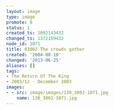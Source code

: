 ```yaml
---
layout: image
type: image
promote: 0
status: 1
created_ts: 1092143432
changed_ts: 1372159432
node_id: 1071
title: 03002 The crowds gather
created: '2004-08-10'
changed: '2013-06-25'
aliases: []
tags:
- The Return Of The King
- 2003/12 - December 2003
images:
- - src: image/images/130_3002-1071.jpg
    name: 130_3002-1071.jpg
---
```


